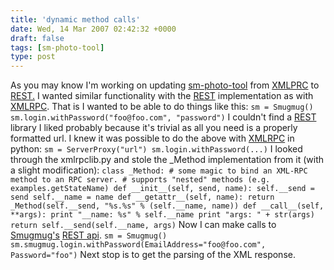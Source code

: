 ```yaml
---
title: 'dynamic method calls'
date: Wed, 14 Mar 2007 02:42:32 +0000
draft: false
tags: [sm-photo-tool]
type: post
---
```


As you may know I'm working on updating [sm-photo-tool](http://sm-photo-tool.sourceforge.net/) from [XMLPRC](http://en.wikipedia.org/wiki/XMLRPC) to [REST.](http://en.wikipedia.org/wiki/REST) I wanted similar functionality with the [REST](http://en.wikipedia.org/wiki/REST) implementation as with [XMLRPC](http://en.wikipedia.org/wiki/XMLRPC). That is I wanted to be able to do things like this: `sm = Smugmug() sm.login.withPassword("foo@foo.com", "password")` I couldn't find a [REST](http://en.wikipedia.org/wiki/REST) library I liked probably because it's trivial as all you need is a properly formatted url. I knew it was possible to do the above with [XMLRPC](http://en.wikipedia.org/wiki/XMLRPC) in python: `sm = ServerProxy("url") sm.login.withPassword(...)` I looked through the xmlrpclib.py and stole the \_Method implementation from it (with a slight modification): `class _Method: # some magic to bind an XML-RPC method to an RPC server. # supports "nested" methods (e.g. examples.getStateName) def __init__(self, send, name): self.__send = send self.__name = name def __getattr__(self, name): return _Method(self.__send, "%s.%s" % (self.__name, name)) def __call__(self, **args): print "__name: %s" % self.__name print "args: " + str(args) return self.__send(self.__name, args)` Now I can make calls to [Smugmug's](http://www.smugmug.com%3Cbr%3E%3C/a%3E) [REST api](http://smugmug.jot.com/WikiHome/REST). `sm = Smugmug() sm.smugmug.login.withPassword(EmailAddress="foo@foo.com", Password="foo")` Next stop is to get the parsing of the XML response.